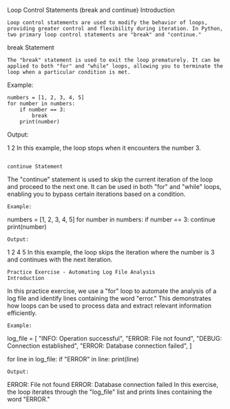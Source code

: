 Loop Control Statements (break and continue)
Introduction
```
Loop control statements are used to modify the behavior of loops, providing greater control and flexibility during iteration. In Python, two primary loop control statements are "break" and "continue."
```
break Statement
```
The "break" statement is used to exit the loop prematurely. It can be applied to both "for" and "while" loops, allowing you to terminate the loop when a particular condition is met.
```
Example:
```
numbers = [1, 2, 3, 4, 5]
for number in numbers:
    if number == 3:
        break
    print(number)
```
Output:

1
2
In this example, the loop stops when it encounters the number 3.
```

continue Statement
```
The "continue" statement is used to skip the current iteration of the loop and proceed to the next one. It can be used in both "for" and "while" loops, enabling you to bypass certain iterations based on a condition.
```
Example:
```
numbers = [1, 2, 3, 4, 5]
for number in numbers:
    if number == 3:
        continue
    print(number)
```
Output:
```
1
2
4
5
In this example, the loop skips the iteration where the number is 3 and continues with the next iteration.
```
Practice Exercise - Automating Log File Analysis
Introduction
```
In this practice exercise, we use a "for" loop to automate the analysis of a log file and identify lines containing the word "error." This demonstrates how loops can be used to process data and extract relevant information efficiently.
```
Example:
```
log_file = [
   "INFO: Operation successful",
   "ERROR: File not found",
   "DEBUG: Connection established",
   "ERROR: Database connection failed",
]

for line in log_file:
   if "ERROR" in line:
       print(line)
```
Output:
```
ERROR: File not found
ERROR: Database connection failed
In this exercise, the loop iterates through the "log_file" list and prints lines containing the word "ERROR."
```